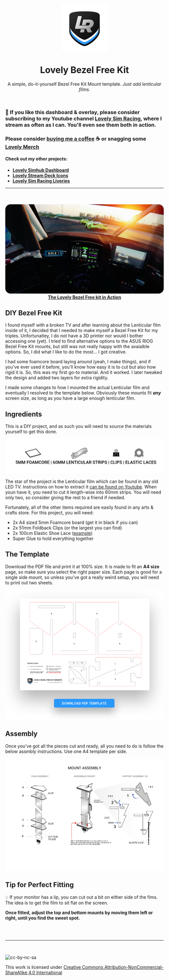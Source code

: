 <p align="center">
<img width="150" height="150" alt="Lovely Sim Racing" src="images/lr-logo-small.png">
</p>

<h1 align="center">Lovely Bezel Free Kit</h1>

<p align="center">
A simple, do-it-yourself Bezel Free Kit Mount template. <em>Just add lenticular films.</em>
</p>

<br/>

### 🔌 If you like this dashboard & overlay, please consider subscribing to my Youtube channel [Lovely Sim Racing](http://j76.me/LSR), where I stream as often as I can. You'll even see them both in action.

### Please consider [buying me a coffee](http://j76.me/BuyMeCoffee) :coffee: or snagging some [Lovely Merch](http://j76.me/LSRStore) 

#### Check out my other projects:
* [**Lovely Simhub Dashboard**](http://j76.me/LSRDash)
* [**Lovely Stream Deck Icons**](http://j76.me/LSRIcons)
* [**Lovely Sim Racing Liveries**](http://j76.me/LSRLivery)

---

<br/>
<h4 align="center">
<a href="https://youtu.be/8hztdW_aDdY">
<img src="images/lovely-bezel-free-cover.jpg" alt="The Lovely Bezel Free kit in Action" /><br/>
The Lovely Bezel Free kit in Action
</a>
</h4> 

## DIY Bezel Free Kit 
I found myself with a broken TV and after learning about the Lenticular film inside of it, I decided that I needed to make myself a Bezel Free Kit for my triples. Unfortunatley, I do not have a 3D printer nor would I bother accessing one (yet). I tried to find alternative options to the ASUS RIOG Bezel Free Kit mounts, but still was not really happy with the avaialble options. So, I did what I like to do the most... I got creative.

I had some foamcore board laying around (yeah, I make things), and if you've ever used it before, you'll know how easy it is to cut but also how rigid it is. So, this was my first go-to material. And it worked. I later tweaked the design and added two layers for extra rigidity. 

I made some changes to how I mounted the actual Lenticular film and eventually I resolved to the template below. Obviously these mounts fit ***any*** screen size, as long as you have a large enough lenticular film.


## Ingredients
This is a DIY project, and as such you will need to source the materials yourself to get this done.

![Ingredients](images/ingredients.png)

The star of the project is the Lenticular film which can be found in any old LED TV. Instructions on how to extract it [can be found on Youtube](https://www.youtube.com/results?search_query=diy+bezel+free+kit). When youn have it, you need to cut it length-wise into 60mm strips. You will need only two, so consider giving the rest to a friend if needed. 

Fortunately, all of the other items required are easily found in any arts & crafts store. For this project, you will need:

* 2x A4 sized 5mm Foamcore board (get it in black if you can)
* 2x 51mm Foldback Clips (or the largest you can find)
* 2x 100cm Elastic Shoe Lace ([example](https://amzn.eu/d/8cFteED))
* Super Glue to hold everything together

## The Template
Download the PDF file and print it at 100% size. It is made to fit an **A4 size** page, so make sure you select the right paper size. Each page is good for a single side mount, so unless you've got a really weird setup, you will need to print out two sheets.

[![Lovely Bezel Free Kit](images/template-download.png)](files/lovely-bezel-free-kit-A4.pdf)


## Assembly
Once you've got all the pieces cut and ready, all you need to do is follow the below assmbly instructions. Use one A4 template per side.

![Mount Assembly](images/mount-assembly.png)

## Tip for Perfect Fitting
:bulb: If your monitor has a lip, you can cut out a bit on either side of the fims. The idea is to get the film to sit flat on the screen. 

**Once fitted, adjust the top and bottom mounts by moving them left or right, until you find the sweet spot.**

<br/><br/>

---

<br/>

![cc-by-nc-sa](https://mirrors.creativecommons.org/presskit/buttons/88x31/svg/by-nc-sa.svg)

This work is licensed under [Creative Commons Attribution-NonCommercial-ShareAlike 4.0 International](http://creativecommons.org/licenses/by-nc-sa/4.0/)
